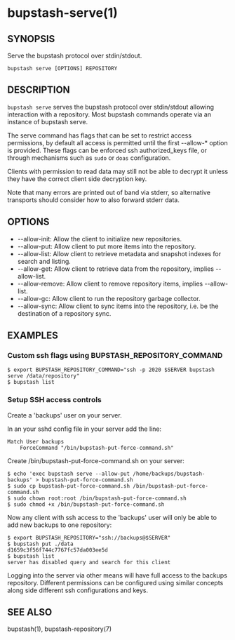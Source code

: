 bupstash-serve(1) 
================

## SYNOPSIS

Serve the bupstash protocol over stdin/stdout.

`bupstash serve [OPTIONS] REPOSITORY`

## DESCRIPTION

`bupstash serve` serves the bupstash protocol over stdin/stdout allowing
interaction with a repository. Most bupstash commands operate via an instance of bupstash serve.

The serve command has flags that can be set to restrict access permissions, by default
all access is permitted until the first --allow-* option is provided. These flags can be enforced
ssh authorized_keys file, or through mechanisms such as `sudo` or `doas` configuration.

Clients with permission to read data may still not be able to decrypt it unless they 
have the correct client side decryption key.

Note that many errors are printed out of band via stderr, so alternative transports should consider
how to also forward stderr data.

## OPTIONS

* --allow-init:
  Allow the client to initialize new repositories.
* --allow-put:
  Allow client to put more items into the repository.
* --allow-list:
  Allow client to retrieve metadata and snapshot indexes for search and listing.
* --allow-get:
  Allow client to retrieve data from the repository, implies --allow-list.
* --allow-remove:
  Allow client to remove repository items, implies --allow-list.
* --allow-gc:
  Allow client to run the repository garbage collector.
* --allow-sync:
  Allow client to sync items into the repository, i.e. be the destination of a repository sync.

## EXAMPLES


### Custom ssh flags using BUPSTASH_REPOSITORY_COMMAND

```
$ export BUPSTASH_REPOSITORY_COMMAND="ssh -p 2020 $SERVER bupstash serve /data/repository"
$ bupstash list
```

### Setup SSH access controls

Create a 'backups' user on your server.

In an your sshd config file in your server add the line:

```
Match User backups
    ForceCommand "/bin/bupstash-put-force-command.sh"
```

Create /bin/bupstash-put-force-command.sh on your server:

```
$ echo 'exec bupstash serve --allow-put /home/backups/bupstash-backups' > bupstash-put-force-command.sh
$ sudo cp bupstash-put-force-command.sh /bin/bupstash-put-force-command.sh
$ sudo chown root:root /bin/bupstash-put-force-command.sh
$ sudo chmod +x /bin/bupstash-put-force-command.sh
```

Now any client with ssh access to the 'backups' user will only be able to add new backups to one repository:

```
$ export BUPSTASH_REPOSITORY="ssh://backups@$SERVER"
$ bupstash put ./data
d1659c3f56f744c7767fc57da003ee5d
$ bupstash list
server has disabled query and search for this client
```

Logging into the server via other means will have full access to the backups repository. Different 
permissions can be configured using similar concepts along side different ssh configurations and keys.

## SEE ALSO

bupstash(1), bupstash-repository(7)
